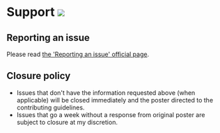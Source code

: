 # Support [![](https://isitmaintained.com/badge/resolution/crazy-max/neard.svg)](https://isitmaintained.com/project/crazy-max/neard)

## Reporting an issue

Please read [the 'Reporting an issue' official page](http://neard.io/doc/reporting-issue).

## Closure policy

* Issues that don't have the information requested above (when applicable) will be closed immediately and the poster directed to the contributing guidelines.
* Issues that go a week without a response from original poster are subject to closure at my discretion.